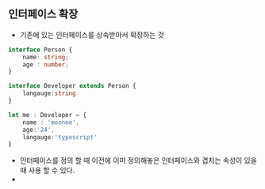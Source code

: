 ## 인터페이스 확장

- 기존에 있는 인터페이스를 상속받아서 확장하는 것

```typescript
interface Person {
    name: string;
    age : number;
}

interface Developer extends Person {
    langauge:string
}

let me : Developer = {
    name : 'moonee',
    age:'24',
    langauge:'typescript'
}
```

- 인터페이스를 정의 할 때 이전에 이미 정의해놓은 인터페이스와 겹치는 속성이 있을 때 사용 할 수 있다.
- 